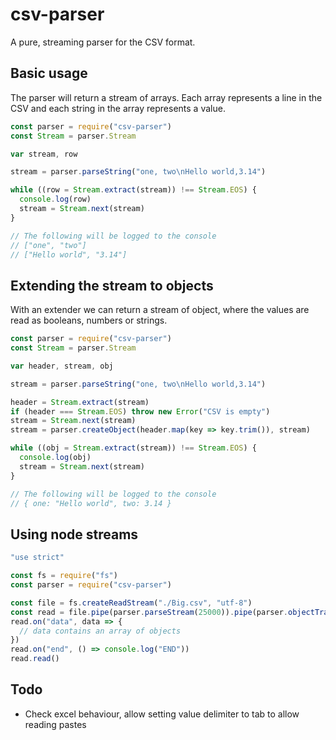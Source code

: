 # csv-parser

A pure, streaming parser for the CSV format.

## Basic usage

The parser will return a stream of arrays. Each array represents a line in the CSV and each string in the array represents a value.

```javascript
const parser = require("csv-parser")
const Stream = parser.Stream

var stream, row

stream = parser.parseString("one, two\nHello world,3.14")

while ((row = Stream.extract(stream)) !== Stream.EOS) {
  console.log(row)
  stream = Stream.next(stream)
}

// The following will be logged to the console
// ["one", "two"]
// ["Hello world", "3.14"]
```

## Extending the stream to objects

With an extender we can return a stream of object, where the values are read as booleans, numbers or strings.

```javascript
const parser = require("csv-parser")
const Stream = parser.Stream

var header, stream, obj

stream = parser.parseString("one, two\nHello world,3.14")

header = Stream.extract(stream)
if (header === Stream.EOS) throw new Error("CSV is empty")
stream = Stream.next(stream)
stream = parser.createObject(header.map(key => key.trim()), stream)

while ((obj = Stream.extract(stream)) !== Stream.EOS) {
  console.log(obj)
  stream = Stream.next(stream)
}

// The following will be logged to the console
// { one: "Hello world", two: 3.14 }
```

## Using node streams

```javascript
"use strict"

const fs = require("fs")
const parser = require("csv-parser")

const file = fs.createReadStream("./Big.csv", "utf-8")
const read = file.pipe(parser.parseStream(25000)).pipe(parser.objectTransform())
read.on("data", data => {
  // data contains an array of objects
})
read.on("end", () => console.log("END"))
read.read()
```

## Todo
- Check excel behaviour, allow setting value delimiter to tab to allow reading pastes
